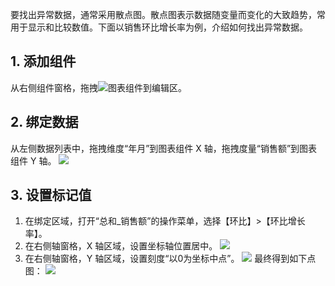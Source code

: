 要找出异常数据，通常采用散点图。散点图表示数据随变量而变化的大致趋势，常用于显示和比较数值。下面以销售环比增长率为例，介绍如何找出异常数据。

## 1. 添加组件
从右侧组件窗格，拖拽<img src="https://main.qcloudimg.com/raw/cb2afee08f1b13adff7a9df56fcf9287.png"  style="margin:0;">图表组件到编辑区。

## 2. 绑定数据
从左侧数据列表中，拖拽维度“年月”到图表组件 X 轴，拖拽度量“销售额”到图表组件 Y 轴。
![](https://main.qcloudimg.com/raw/87a4ef9ab15159cfe68806e58cc3f50e.png)
## 3. 设置标记值
1. 在绑定区域，打开“总和\_销售额”的操作菜单，选择【环比】>【环比增长率】。
2. 在右侧轴窗格，X 轴区域，设置坐标轴位置居中。
![](https://main.qcloudimg.com/raw/529020fd12ab64b1be6b65881bc0c148.png)
3. 在右侧轴窗格，Y 轴区域，设置刻度“以0为坐标中点”。
![](https://main.qcloudimg.com/raw/0d1878ea37f00f1c5ab1f263978ef707.png)
最终得到如下点图：
![](https://main.qcloudimg.com/raw/b0dc4fd0d7275bfda13e3e505027075a.png)
